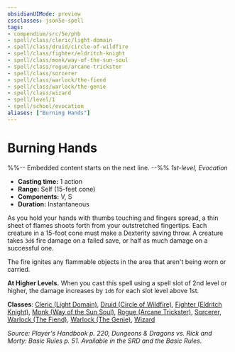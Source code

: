 ```yaml
---
obsidianUIMode: preview
cssclasses: json5e-spell
tags:
- compendium/src/5e/phb
- spell/class/cleric/light-domain
- spell/class/druid/circle-of-wildfire
- spell/class/fighter/eldritch-knight
- spell/class/monk/way-of-the-sun-soul
- spell/class/rogue/arcane-trickster
- spell/class/sorcerer
- spell/class/warlock/the-fiend
- spell/class/warlock/the-genie
- spell/class/wizard
- spell/level/1
- spell/school/evocation
aliases: ["Burning Hands"]
---
```

# Burning Hands
%%-- Embedded content starts on the next line. --%%
*1st-level, Evocation*  

- **Casting time:** 1 action
- **Range:** Self (15-feet cone)
- **Components:** V, S
- **Duration:** Instantaneous

As you hold your hands with thumbs touching and fingers spread, a thin sheet of flames shoots forth from your outstretched fingertips. Each creature in a 15-foot cone must make a Dexterity saving throw. A creature takes `3d6` fire damage on a failed save, or half as much damage on a successful one.

The fire ignites any flammable objects in the area that aren't being worn or carried.

**At Higher Levels.** When you cast this spell using a spell slot of 2nd level or higher, the damage increases by `1d6` for each slot level above 1st.

**Classes**: [Cleric (Light Domain)](/Systems/5e/classes/cleric-light-domain.md), [Druid (Circle of Wildfire)](/Systems/5e/classes/druid-circle-of-wildfire-tce.md), [Fighter (Eldritch Knight)](/Systems/5e/classes/fighter-eldritch-knight.md), [Monk (Way of the Sun Soul)](/Systems/5e/classes/monk-way-of-the-sun-soul-xge.md), [Rogue (Arcane Trickster)](/Systems/5e/classes/rogue-arcane-trickster.md), [Sorcerer](/Systems/5e/classes/sorcerer.md), [Warlock (The Fiend)](/Systems/5e/classes/warlock-the-fiend.md), [Warlock (The Genie)](/Systems/5e/classes/warlock-the-genie-tce.md), [Wizard](/Systems/5e/classes/wizard.md)

*Source: Player's Handbook p. 220, Dungeons & Dragons vs. Rick and Morty: Basic Rules p. 51. Available in the SRD and the Basic Rules.*